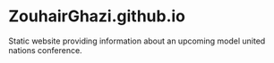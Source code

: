 # ZouhairGhazi.github.io
Static website providing information about an upcoming model united nations conference.
